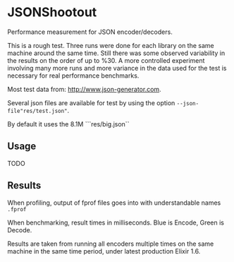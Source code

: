 # JSONShootout

Performance measurement for JSON encoder/decoders.

This is a rough test.  Three runs were done for each library on the same machine around the same time.  Still there was
some observed variability in the results on the order of up to %30.  A more controlled experiment involving many more runs 
and more variance in the data used for the test is necessary for real performance benchmarks. 

Most test data from: http://www.json-generator.com.

Several json files are available for test by using the option ```--json-file"res/test.json"```.

By default it uses the 8.1M  ```res/big.json``

## Usage

TODO

## Results

When profiling, output of fprof files goes into with understandable names ```.fprof```

When benchmarking, result times in milliseconds. Blue is Encode, Green is Decode.

Results are taken from running all encoders multiple times on the same machine in the same time period, under latest production Elixir 1.6.

